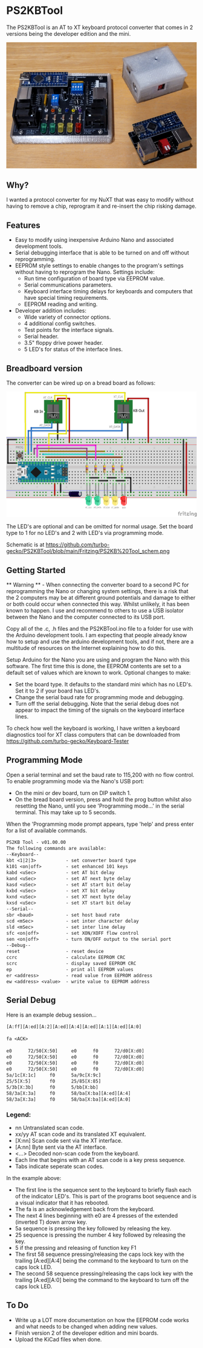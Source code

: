 # PS2KBTool
The PS2KBTool is an AT to XT keyboard protocol converter that comes in 2 versions being the developer edition and the mini.

![alt text](https://github.com/turbo-gecko/PS2KBTool/blob/main/Photos/v1-pcbs.png "Boards")

## Why?
I wanted a protocol converter for my NuXT that was easy to modify without having to remove a chip, reprogram it and re-insert the chip risking damage.

## Features
- Easy to modify using inexpensive Arduino Nano and associated development tools.
- Serial debugging interface that is able to be turned on and off without reprogramming.
- EEPROM style settings to enable changes to the program's settings without having to reprogram the Nano. Settings include:
  - Run time configuration of board type via EEPROM value.
  - Serial communications parameters.
  - Keyboard interface timing delays for keyboards and computers that have special timing requirements.
  - EEPROM reading and writing.
- Developer addition includes:
  - Wide variety of connector options.
  - 4 additional config switches.
  - Test points for the interface signals.
  - Serial header.
  - 3.5" floppy drive power header.
  - 5 LED's for status of the interface lines.

## Breadboard version
The converter can be wired up on a bread board as follows:

![alt text](https://github.com/turbo-gecko/PS2KBTool/blob/main/Fritzing/PS2KB%20Tool_bb.png "Bread Board")

The LED's are optional and can be omitted for normal usage. Set the board type to 1 for no LED's and 2 with LED's via programming mode.

Schematic is at https://github.com/turbo-gecko/PS2KBTool/blob/main/Fritzing/PS2KB%20Tool_schem.png

## Getting Started
** Warning ** - When connecting the converter board to a second PC for reprogramming the Nano or changing system settings, there is a risk that the 2 computers may be at different ground potentials and damage to either or both could occur when connected this way. Whilst unlikely, it has been known to happen. I use and recommend to others to use a USB isolator between the Nano and the computer connected to its USB port.

Copy all of the .c, .h files and the PS2KBTool.ino file to a folder for use with the Arduino development tools. I am expecting that people already know how to setup and use the arduino development tools, and if not, there are a multitude of resources on the Internet explaining how to do this.

Setup Arduino for the Nano you are using and program the Nano with this software. The first time this is done, the EEPROM contents are set to a default set of values which are known to work.
Optional changes to make:
- Set the board type. It defaults to the standard mini which has no LED's. Set it to 2 if your board has LED's.
- Change the serial baud rate for programming mode and debugging.
- Turn off the serial debugging. Note that the serial debug does not appear to impact the timing of the signals on the keyboard interface lines.

To check how well the keyboard is working, I have written a keyboard diagnostics tool for XT class computers that can be downloaded from https://github.com/turbo-gecko/Keyboard-Tester
## Programming Mode
Open a serial terminal and set the baud rate to 115,200 with no flow control.
To enable programming mode via the Nano's USB port:
- On the mini or dev board, turn on DIP switch 1.
- On the bread board version, press and hold the prog button whilst also resetting the Nano, until you see 'Programming mode...' in the serial terminal. This may take up to 5 seconds.

When the 'Programming mode prompt appears, type 'help' and press enter for a list of available commands.
```
PS2KB Tool - v01.00.00
The following commands are available:
--Keyboard--
kbt <1|2|3>           - set converter board type
k101 <on|off>         - set enhanced 101 keys
kabd <uSec>           - set AT bit delay
kand <uSec>           - set AT next byte delay
kasd <uSec>           - set AT start bit delay
kxbd <uSec>           - set XT bit delay
kxnd <uSec>           - set XT next byte delay
kxsd <uSec>           - set XT start bit delay
--Serial--
sbr <baud>            - set host baud rate
scd <mSec>            - set inter character delay
sld <mSec>            - set inter line delay
sfc <on|off>          - set XON/XOFF flow control
sen <on|off>          - turn ON/OFF output to the serial port
--Debug--
reset                 - reset device
ccrc                  - calculate EEPROM CRC
scrc                  - display saved EEPROM CRC
ep                    - print all EEPROM values
er <address>          - read value from EEPROM address
ew <address> <value>  - write value to EEPROM address
```

## Serial Debug
Here is an example debug session...
```
[A:ff][A:ed][A:2][A:ed][A:4][A:ed][A:1][A:ed][A:0]

fa <ACK>

e0      72/50[X:50]     e0      f0      72/d0[X:d0]
e0      72/50[X:50]     e0      f0      72/d0[X:d0]
e0      72/50[X:50]     e0      f0      72/d0[X:d0]
e0      72/50[X:50]     e0      f0      72/d0[X:d0]
5a/1c[X:1c]     f0      5a/9c[X:9c]
25/5[X:5]       f0      25/85[X:85]
5/3b[X:3b]      f0      5/bb[X:bb]
58/3a[X:3a]     f0      58/ba[X:ba][A:ed][A:4]
58/3a[X:3a]     f0      58/ba[X:ba][A:ed][A:0]
```
### Legend:
- nn Untranslated scan code.
- xx/yy AT scan code and its translated XT equivalent.
- [X:nn] Scan code sent via the XT interface.
- [A:nn] Byte sent via the AT interface.
- <...> Decoded non-scan code from the keyboard.
- Each line that begins with an AT scan code is a key press sequence.
- Tabs indicate seperate scan codes.

In the example above:
- The first line is the sequence sent to the keyboard to briefly flash each of the indicator LED's. This is part of the programs boot sequence and is a visual indicator that it has rebooted.
- The fa <ACK> is an acknowledgement back from the keyboard.
- The next 4 lines beginning with e0 are 4 presses of the extended (inverted T) down arrow key.
- 5a sequence is pressing the <Enter> key followed by releasing the <Enter> key. 
- 25 sequence is pressing the number 4 key followed by releasing the key.
- 5 if the pressing and releasing of function key F1
- The first 58 sequence pressing/releasing the caps lock key with the trailing [A:ed][A:4] being the command to the keyboard to turn on the caps lock LED.
- The second 58 sequence pressing/releasing the caps lock key with the trailing [A:ed][A:0] being the command to the keyboard to turn off the caps lock LED.

## To Do
- Write up a LOT more documentation on how the EEPROM code works and what needs to be changed when adding new values.
- Finish version 2 of the developer edition and mini boards.
 - Upload the KiCad files when done.

